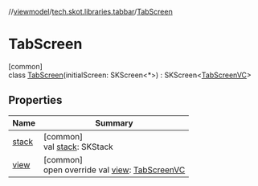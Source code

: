 //[viewmodel](../../../index.md)/[tech.skot.libraries.tabbar](../index.md)/[TabScreen](index.md)

# TabScreen

[common]\
class [TabScreen](index.md)(initialScreen: SKScreen&lt;*&gt;) : SKScreen&lt;[TabScreenVC](../../../../viewcontract/viewcontract/tech.skot.libraries.tabbar/-tab-screen-v-c/index.md)&gt;

## Properties

| Name | Summary |
|---|---|
| [stack](stack.md) | [common]<br>val [stack](stack.md): SKStack |
| [view](view.md) | [common]<br>open override val [view](view.md): [TabScreenVC](../../../../viewcontract/viewcontract/tech.skot.libraries.tabbar/-tab-screen-v-c/index.md) |
